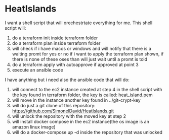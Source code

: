 # HeatIslands
I want a shell script  that will orechestrtate everything for me. This shell script will:
1. do a terraform init inside terraform folder
2. do a terraform plan inside terraform folder
3. will check if i have macos or windows and will notify that there is a waiting promt for yes or no if i want to apply the terraform plan shown, if there is none of these oses than will just wait until a promt is told
4. do a terraform apply with autoapprove if approved at point 3
5. execute an ansible code

I have anything but i need also the ansible code that will do:
1. will connect to the ec2 instance created at step 4 in the shell script with the key found in terraform folder, the key is called: heat_island.pem
2. will move in the instance another key found in ../git-crypt-key
3. will do just a git clone of this repository: https://github.com/SimonelDavid/HeatIslands.git
4. will unlock the repository with the moved key at step 2
5. will install docker compose in the ec2 instance(the os image is an amazon linux image)
6. will do a docker-compose up -d inside the repository that was unlocked